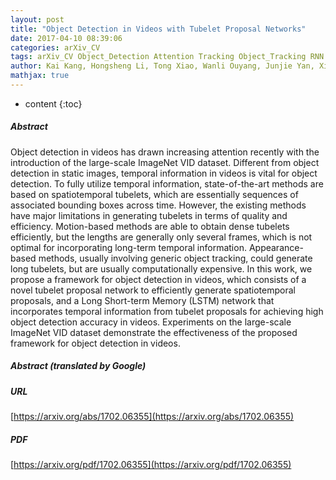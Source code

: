 ```yaml
---
layout: post
title: "Object Detection in Videos with Tubelet Proposal Networks"
date: 2017-04-10 08:39:06
categories: arXiv_CV
tags: arXiv_CV Object_Detection Attention Tracking Object_Tracking RNN Detection
author: Kai Kang, Hongsheng Li, Tong Xiao, Wanli Ouyang, Junjie Yan, Xihui Liu, Xiaogang Wang
mathjax: true
---
```


* content
{:toc}

##### Abstract
Object detection in videos has drawn increasing attention recently with the introduction of the large-scale ImageNet VID dataset. Different from object detection in static images, temporal information in videos is vital for object detection. To fully utilize temporal information, state-of-the-art methods are based on spatiotemporal tubelets, which are essentially sequences of associated bounding boxes across time. However, the existing methods have major limitations in generating tubelets in terms of quality and efficiency. Motion-based methods are able to obtain dense tubelets efficiently, but the lengths are generally only several frames, which is not optimal for incorporating long-term temporal information. Appearance-based methods, usually involving generic object tracking, could generate long tubelets, but are usually computationally expensive. In this work, we propose a framework for object detection in videos, which consists of a novel tubelet proposal network to efficiently generate spatiotemporal proposals, and a Long Short-term Memory (LSTM) network that incorporates temporal information from tubelet proposals for achieving high object detection accuracy in videos. Experiments on the large-scale ImageNet VID dataset demonstrate the effectiveness of the proposed framework for object detection in videos.

##### Abstract (translated by Google)


##### URL
[https://arxiv.org/abs/1702.06355](https://arxiv.org/abs/1702.06355)

##### PDF
[https://arxiv.org/pdf/1702.06355](https://arxiv.org/pdf/1702.06355)

